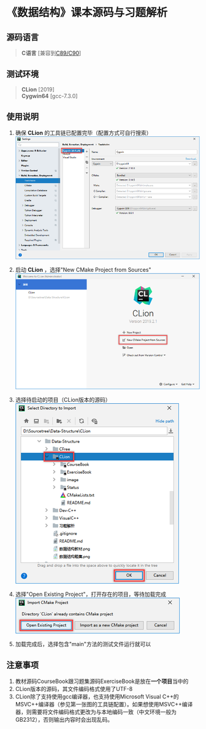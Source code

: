 # 《数据结构》课本源码与习题解析

## 源码语言

> **C语言** [兼容到[C89/C90](https://baike.baidu.com/item/c89/22224985?fr=aladdin)]

## 测试环境

> **CLion** [2019]    
> **Cygwin64** [gcc-7.3.0]    

## 使用说明

1. 确保 **CLion** 的工具链已配置完毕（配置方式可自行搜索）
![CLion00](image/CLion00.png)

2. 启动 **CLion** ，选择"New CMake Project from Sources"
![CLion01](image/CLion01.png)

3. 选择待启动的项目（CLion版本的源码）
![CLion02](image/CLion02.png)

4. 选择"Open Existing Project"，打开存在的项目，等待加载完成
![CLion03](image/CLion03.png)

5. 加载完成后，选择包含"main"方法的测试文件运行就可以

## 注意事项

1. 教材源码CourseBook跟习题集源码ExerciseBook是放在**一个项目**当中的
2. CLion版本的源码，其文件编码格式使用了UTF-8
3. CLion除了支持使用gcc编译器，也支持使用Microsoft Visual C++的MSVC++编译器（参见第一张图的工具链配置）。如果想使用MSVC++编译器，则需要将文件编码格式更改为与本地编码一致（中文环境一般为GB2312），否则输出内容时会出现乱码。
